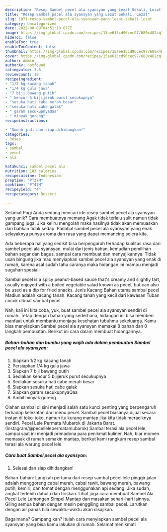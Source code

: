 ```yaml
---
description: "Resep Sambel pecel ala syansyan yang Lezat Sekali, Lezat"
title: "Resep Sambel pecel ala syansyan yang Lezat Sekali, Lezat"
slug: 1071-resep-sambel-pecel-ala-syansyan-yang-lezat-sekali-lezat
category: Uncategorized
date: 2022-08-09T04:51:18.877Z
image: https://img-global.cpcdn.com/recipes/15ae615cd96cec97/680x482cq70/sambel-pecel-ala-syansyan-foto-resep-utama.jpg
hideToc: false
enableToc: true
enableTocContent: false
thumbnail: https://img-global.cpcdn.com/recipes/15ae615cd96cec97/680x482cq70/sambel-pecel-ala-syansyan-foto-resep-utama.jpg
cover: https://img-global.cpcdn.com/recipes/15ae615cd96cec97/680x482cq70/sambel-pecel-ala-syansyan-foto-resep-utama.jpg
author: Admin
authorAv: notfound
ratingvalue: 3.6
reviewcount: 18
recipeingredient:
- "1/2 kg kacang tanah"
- "1/4 kg gula jawa"
- "7 biji bawang putih"
- " kencur 5 bijijeruk purut secukupnya"
- "sesuka hati cabe merah besar"
- "sesuka hati cabe galak"
- " garam secukupnyaQaa"
- " minyak goreng"
recipeinstructions:

- "Sudah jadi dan siap dihidangkan!"
categories:
- Resep
tags:
- sambel
- pecel
- ala

katakunci: sambel pecel ala 
nutrition: 183 calories
recipecuisine: Indonesian
preptime: "PT37M"
cooktime: "PT47M"
recipeyield: "4"
recipecategory: Dessert

---
```



Selamat Pagi Anda sedang mencari ide resep sambel pecel ala syansyan yang unik? Cara membuatnya memang Agak tidak terlalu sulit namun tidak gampang juga. Jika keliru mengolah maka hasilnya tidak akan memuaskan dan bahkan tidak sedap. Padahal sambel pecel ala syansyan yang enak selayaknya punya aroma dan rasa yang dapat memancing selera kita.


Ada beberapa hal yang sedikit bisa berpengaruh terhadap kualitas rasa dari sambel pecel ala syansyan, mulai dari jenis bahan, kemudian pemilihan bahan segar dan bagus, sampai cara membuat dan menyajikannya. Tidak usah bingung jika mau menyiapkan sambel pecel ala syansyan yang enak di rumah, karena asal sudah tahu caranya maka hidangan ini mampu menjadi suguhan spesial.

Sambal pecel is a spicy peanut-based sauce that&#39;s creamy and slightly tart, usually enjoyed with a boiled vegetable salad known as pecel, but can also be used as a dip for fried snacks. Jenis Kacang Bahan utama sambal pecel Madiun adalah kacang tanah. Kacang tanah yang kecil dari kawasan Tuban cocok dibuat sambal pecel.


Nah, kali ini kita coba, yuk, buat sambel pecel ala syansyan sendiri di rumah. Tetap dengan bahan yang sederhana, hidangan ini bisa memberi manfaat untuk membantu menjaga kesehatan tubuhmu sekeluarga. Kamu bisa menyiapkan Sambel pecel ala syansyan memakai 8 bahan dan 0 langkah pembuatan. Berikut ini cara dalam membuat hidangannya.

<!--inarticleads1-->

##### Bahan-bahan dan bumbu yang wajib ada dalam pembuatan Sambel pecel ala syansyan:

1. Siapkan 1/2 kg kacang tanah
1. Persiapkan 1/4 kg gula jawa
1. Siapkan 7 biji bawang putih
1. Sediakan  kencur 5 bijijeruk purut secukupnya
1. Sediakan sesuka hati cabe merah besar
1. Siapkan sesuka hati cabe galak
1. Siapkan  garam secukupnyaQaa
1. Ambil  minyak goreng


Olahan sambal di sini menjadi salah satu kunci penting yang berpengaruh terhadap kelezatan dari menu pecel. Sambal pecel biasanya dijual secara instan di toko-toko, namun itu kurang mantap jika kita tidak meraciknya sendiri. Pecel Lele Permata Mubarok di Jakarta Barat. (Instagram/@pecellelepermatamubarok) Sambal terasi ala pecel lele, sampai saat ini menjadi primadona para penikmat kuliner. Nah, biar momen memasak di rumah semakin mantap, berikut kami rangkum resep sambal terasi ala warung pecel lele. 

<!--inarticleads2-->

##### Cara buat Sambel pecel ala syansyan:


1. Selesai dan siap dihidangkan!

Bahan-bahan: Langkah pertama dari resep sambal pecel lele pinggir jalan adalah menggoreng cabai merah, cabai rawit, bawang merah, bawang putih, kemiri, dan tomat dengan menggunakan api sedang. Jika sudah, angkat terlebih dahulu dan tiriskan. Lihat juga cara membuat Sambel Ala Pecel Lele Lamongan Simpel Mantap dan masakan sehari-hari lainnya. Giling semua bahan dengan mesin penggiling sambal pecel. Larutkan dengan air panas bila sewaktu-waktu akan disajikan. 

Bagaimana? Gampang kan? Itulah cara menyiapkan sambel pecel ala syansyan yang bisa kamu lakukan di rumah. Selamat menikmati
